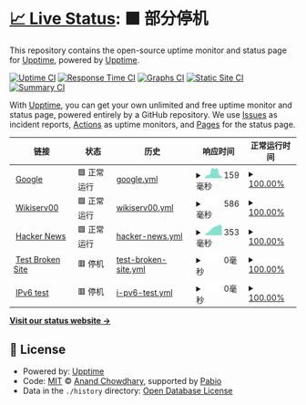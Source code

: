 # [📈 Live Status](https://upptime.github.io/upptime): <!--live status--> **🟧 部分停机**

This repository contains the open-source uptime monitor and status page for [Upptime](https://upptime.js.org), powered by [Upptime](https://github.com/upptime/upptime).

[![Uptime CI](https://github.com/upptime/upptime/workflows/Uptime%20CI/badge.svg)](https://github.com/upptime/upptime/actions?query=workflow%3A%22Uptime+CI%22)
[![Response Time CI](https://github.com/upptime/upptime/workflows/Response%20Time%20CI/badge.svg)](https://github.com/upptime/upptime/actions?query=workflow%3A%22Response+Time+CI%22)
[![Graphs CI](https://github.com/upptime/upptime/workflows/Graphs%20CI/badge.svg)](https://github.com/upptime/upptime/actions?query=workflow%3A%22Graphs+CI%22)
[![Static Site CI](https://github.com/upptime/upptime/workflows/Static%20Site%20CI/badge.svg)](https://github.com/upptime/upptime/actions?query=workflow%3A%22Static+Site+CI%22)
[![Summary CI](https://github.com/upptime/upptime/workflows/Summary%20CI/badge.svg)](https://github.com/upptime/upptime/actions?query=workflow%3A%22Summary+CI%22)

With [Upptime](https://upptime.js.org), you can get your own unlimited and free uptime monitor and status page, powered entirely by a GitHub repository. We use [Issues](https://github.com/upptime/upptime/issues) as incident reports, [Actions](https://github.com/upptime/upptime/actions) as uptime monitors, and [Pages](https://upptime.github.io/upptime) for the status page.

<!--start: status pages-->
<!-- This summary is generated by Upptime (https://github.com/upptime/upptime) -->
<!-- Do not edit this manually, your changes will be overwritten -->
<!-- prettier-ignore -->
| 链接 | 状态 | 历史 | 响应时间 | 正常运行时间 |
| --- | ------ | ------- | ------------- | ------ |
| <img alt="" src="https://icons.duckduckgo.com/ip3/www.google.com.ico" height="13"> [Google](https://www.google.com) | 🟩 正常运行 | [google.yml](https://github.com/thisharp/upptime-demo/commits/HEAD/history/google.yml) | <details><summary><img alt="响应时间图像" src="./graphs/google/response-time-week.png" height="20"> 159毫秒</summary><br><a href="https://upptime.github.io/upptime/history/google"><img alt="响应时间 105" src="https://img.shields.io/endpoint?url=https%3A%2F%2Fraw.githubusercontent.com%2Fthisharp%2Fupptime-demo%2FHEAD%2Fapi%2Fgoogle%2Fresponse-time.json"></a><br><a href="https://upptime.github.io/upptime/history/google"><img alt="24 小时响应时间 88" src="https://img.shields.io/endpoint?url=https%3A%2F%2Fraw.githubusercontent.com%2Fthisharp%2Fupptime-demo%2FHEAD%2Fapi%2Fgoogle%2Fresponse-time-day.json"></a><br><a href="https://upptime.github.io/upptime/history/google"><img alt="7 天正常运行时间 159" src="https://img.shields.io/endpoint?url=https%3A%2F%2Fraw.githubusercontent.com%2Fthisharp%2Fupptime-demo%2FHEAD%2Fapi%2Fgoogle%2Fresponse-time-week.json"></a><br><a href="https://upptime.github.io/upptime/history/google"><img alt="30天的正常运行时间 124" src="https://img.shields.io/endpoint?url=https%3A%2F%2Fraw.githubusercontent.com%2Fthisharp%2Fupptime-demo%2FHEAD%2Fapi%2Fgoogle%2Fresponse-time-month.json"></a><br><a href="https://upptime.github.io/upptime/history/google"><img alt="1年的正常运行时间 105" src="https://img.shields.io/endpoint?url=https%3A%2F%2Fraw.githubusercontent.com%2Fthisharp%2Fupptime-demo%2FHEAD%2Fapi%2Fgoogle%2Fresponse-time-year.json"></a></details> | <details><summary><a href="https://upptime.github.io/upptime/history/google">100.00%</a></summary><a href="https://upptime.github.io/upptime/history/google"><img alt="正常运行时间 100.00%" src="https://img.shields.io/endpoint?url=https%3A%2F%2Fraw.githubusercontent.com%2Fthisharp%2Fupptime-demo%2FHEAD%2Fapi%2Fgoogle%2Fuptime.json"></a><br><a href="https://upptime.github.io/upptime/history/google"><img alt="24 小时正常运行时间 100.00%" src="https://img.shields.io/endpoint?url=https%3A%2F%2Fraw.githubusercontent.com%2Fthisharp%2Fupptime-demo%2FHEAD%2Fapi%2Fgoogle%2Fuptime-day.json"></a><br><a href="https://upptime.github.io/upptime/history/google"><img alt="7 天正常运行时间 100.00%" src="https://img.shields.io/endpoint?url=https%3A%2F%2Fraw.githubusercontent.com%2Fthisharp%2Fupptime-demo%2FHEAD%2Fapi%2Fgoogle%2Fuptime-week.json"></a><br><a href="https://upptime.github.io/upptime/history/google"><img alt="30天的正常运行时间 100.00%" src="https://img.shields.io/endpoint?url=https%3A%2F%2Fraw.githubusercontent.com%2Fthisharp%2Fupptime-demo%2FHEAD%2Fapi%2Fgoogle%2Fuptime-month.json"></a><br><a href="https://upptime.github.io/upptime/history/google"><img alt="1年的正常运行时间 100.00%" src="https://img.shields.io/endpoint?url=https%3A%2F%2Fraw.githubusercontent.com%2Fthisharp%2Fupptime-demo%2FHEAD%2Fapi%2Fgoogle%2Fuptime-year.json"></a></details>
| <img alt="" src="https://icons.duckduckgo.com/ip3/fserver.serv00.net.ico" height="13"> [Wikiserv00](https://fserver.serv00.net) | 🟩 正常运行 | [wikiserv00.yml](https://github.com/thisharp/upptime-demo/commits/HEAD/history/wikiserv00.yml) | <details><summary><img alt="响应时间图像" src="./graphs/wikiserv00/response-time-week.png" height="20"> 586毫秒</summary><br><a href="https://upptime.github.io/upptime/history/wikiserv00"><img alt="响应时间 689" src="https://img.shields.io/endpoint?url=https%3A%2F%2Fraw.githubusercontent.com%2Fthisharp%2Fupptime-demo%2FHEAD%2Fapi%2Fwikiserv00%2Fresponse-time.json"></a><br><a href="https://upptime.github.io/upptime/history/wikiserv00"><img alt="24 小时响应时间 506" src="https://img.shields.io/endpoint?url=https%3A%2F%2Fraw.githubusercontent.com%2Fthisharp%2Fupptime-demo%2FHEAD%2Fapi%2Fwikiserv00%2Fresponse-time-day.json"></a><br><a href="https://upptime.github.io/upptime/history/wikiserv00"><img alt="7 天正常运行时间 586" src="https://img.shields.io/endpoint?url=https%3A%2F%2Fraw.githubusercontent.com%2Fthisharp%2Fupptime-demo%2FHEAD%2Fapi%2Fwikiserv00%2Fresponse-time-week.json"></a><br><a href="https://upptime.github.io/upptime/history/wikiserv00"><img alt="30天的正常运行时间 647" src="https://img.shields.io/endpoint?url=https%3A%2F%2Fraw.githubusercontent.com%2Fthisharp%2Fupptime-demo%2FHEAD%2Fapi%2Fwikiserv00%2Fresponse-time-month.json"></a><br><a href="https://upptime.github.io/upptime/history/wikiserv00"><img alt="1年的正常运行时间 689" src="https://img.shields.io/endpoint?url=https%3A%2F%2Fraw.githubusercontent.com%2Fthisharp%2Fupptime-demo%2FHEAD%2Fapi%2Fwikiserv00%2Fresponse-time-year.json"></a></details> | <details><summary><a href="https://upptime.github.io/upptime/history/wikiserv00">100.00%</a></summary><a href="https://upptime.github.io/upptime/history/wikiserv00"><img alt="正常运行时间 99.97%" src="https://img.shields.io/endpoint?url=https%3A%2F%2Fraw.githubusercontent.com%2Fthisharp%2Fupptime-demo%2FHEAD%2Fapi%2Fwikiserv00%2Fuptime.json"></a><br><a href="https://upptime.github.io/upptime/history/wikiserv00"><img alt="24 小时正常运行时间 100.00%" src="https://img.shields.io/endpoint?url=https%3A%2F%2Fraw.githubusercontent.com%2Fthisharp%2Fupptime-demo%2FHEAD%2Fapi%2Fwikiserv00%2Fuptime-day.json"></a><br><a href="https://upptime.github.io/upptime/history/wikiserv00"><img alt="7 天正常运行时间 100.00%" src="https://img.shields.io/endpoint?url=https%3A%2F%2Fraw.githubusercontent.com%2Fthisharp%2Fupptime-demo%2FHEAD%2Fapi%2Fwikiserv00%2Fuptime-week.json"></a><br><a href="https://upptime.github.io/upptime/history/wikiserv00"><img alt="30天的正常运行时间 100.00%" src="https://img.shields.io/endpoint?url=https%3A%2F%2Fraw.githubusercontent.com%2Fthisharp%2Fupptime-demo%2FHEAD%2Fapi%2Fwikiserv00%2Fuptime-month.json"></a><br><a href="https://upptime.github.io/upptime/history/wikiserv00"><img alt="1年的正常运行时间 99.97%" src="https://img.shields.io/endpoint?url=https%3A%2F%2Fraw.githubusercontent.com%2Fthisharp%2Fupptime-demo%2FHEAD%2Fapi%2Fwikiserv00%2Fuptime-year.json"></a></details>
| <img alt="" src="https://icons.duckduckgo.com/ip3/news.ycombinator.com.ico" height="13"> [Hacker News](https://news.ycombinator.com) | 🟩 正常运行 | [hacker-news.yml](https://github.com/thisharp/upptime-demo/commits/HEAD/history/hacker-news.yml) | <details><summary><img alt="响应时间图像" src="./graphs/hacker-news/response-time-week.png" height="20"> 353毫秒</summary><br><a href="https://upptime.github.io/upptime/history/hacker-news"><img alt="响应时间 320" src="https://img.shields.io/endpoint?url=https%3A%2F%2Fraw.githubusercontent.com%2Fthisharp%2Fupptime-demo%2FHEAD%2Fapi%2Fhacker-news%2Fresponse-time.json"></a><br><a href="https://upptime.github.io/upptime/history/hacker-news"><img alt="24 小时响应时间 430" src="https://img.shields.io/endpoint?url=https%3A%2F%2Fraw.githubusercontent.com%2Fthisharp%2Fupptime-demo%2FHEAD%2Fapi%2Fhacker-news%2Fresponse-time-day.json"></a><br><a href="https://upptime.github.io/upptime/history/hacker-news"><img alt="7 天正常运行时间 353" src="https://img.shields.io/endpoint?url=https%3A%2F%2Fraw.githubusercontent.com%2Fthisharp%2Fupptime-demo%2FHEAD%2Fapi%2Fhacker-news%2Fresponse-time-week.json"></a><br><a href="https://upptime.github.io/upptime/history/hacker-news"><img alt="30天的正常运行时间 337" src="https://img.shields.io/endpoint?url=https%3A%2F%2Fraw.githubusercontent.com%2Fthisharp%2Fupptime-demo%2FHEAD%2Fapi%2Fhacker-news%2Fresponse-time-month.json"></a><br><a href="https://upptime.github.io/upptime/history/hacker-news"><img alt="1年的正常运行时间 320" src="https://img.shields.io/endpoint?url=https%3A%2F%2Fraw.githubusercontent.com%2Fthisharp%2Fupptime-demo%2FHEAD%2Fapi%2Fhacker-news%2Fresponse-time-year.json"></a></details> | <details><summary><a href="https://upptime.github.io/upptime/history/hacker-news">100.00%</a></summary><a href="https://upptime.github.io/upptime/history/hacker-news"><img alt="正常运行时间 100.00%" src="https://img.shields.io/endpoint?url=https%3A%2F%2Fraw.githubusercontent.com%2Fthisharp%2Fupptime-demo%2FHEAD%2Fapi%2Fhacker-news%2Fuptime.json"></a><br><a href="https://upptime.github.io/upptime/history/hacker-news"><img alt="24 小时正常运行时间 100.00%" src="https://img.shields.io/endpoint?url=https%3A%2F%2Fraw.githubusercontent.com%2Fthisharp%2Fupptime-demo%2FHEAD%2Fapi%2Fhacker-news%2Fuptime-day.json"></a><br><a href="https://upptime.github.io/upptime/history/hacker-news"><img alt="7 天正常运行时间 100.00%" src="https://img.shields.io/endpoint?url=https%3A%2F%2Fraw.githubusercontent.com%2Fthisharp%2Fupptime-demo%2FHEAD%2Fapi%2Fhacker-news%2Fuptime-week.json"></a><br><a href="https://upptime.github.io/upptime/history/hacker-news"><img alt="30天的正常运行时间 100.00%" src="https://img.shields.io/endpoint?url=https%3A%2F%2Fraw.githubusercontent.com%2Fthisharp%2Fupptime-demo%2FHEAD%2Fapi%2Fhacker-news%2Fuptime-month.json"></a><br><a href="https://upptime.github.io/upptime/history/hacker-news"><img alt="1年的正常运行时间 100.00%" src="https://img.shields.io/endpoint?url=https%3A%2F%2Fraw.githubusercontent.com%2Fthisharp%2Fupptime-demo%2FHEAD%2Fapi%2Fhacker-news%2Fuptime-year.json"></a></details>
| <img alt="" src="https://icons.duckduckgo.com/ip3/thissitedoesnotexist.koj.co.ico" height="13"> [Test Broken Site](https://thissitedoesnotexist.koj.co) | 🟥 停机 | [test-broken-site.yml](https://github.com/thisharp/upptime-demo/commits/HEAD/history/test-broken-site.yml) | <details><summary><img alt="响应时间图像" src="./graphs/test-broken-site/response-time-week.png" height="20"> 0毫秒</summary><br><a href="https://upptime.github.io/upptime/history/test-broken-site"><img alt="响应时间 0" src="https://img.shields.io/endpoint?url=https%3A%2F%2Fraw.githubusercontent.com%2Fthisharp%2Fupptime-demo%2FHEAD%2Fapi%2Ftest-broken-site%2Fresponse-time.json"></a><br><a href="https://upptime.github.io/upptime/history/test-broken-site"><img alt="24 小时响应时间 0" src="https://img.shields.io/endpoint?url=https%3A%2F%2Fraw.githubusercontent.com%2Fthisharp%2Fupptime-demo%2FHEAD%2Fapi%2Ftest-broken-site%2Fresponse-time-day.json"></a><br><a href="https://upptime.github.io/upptime/history/test-broken-site"><img alt="7 天正常运行时间 0" src="https://img.shields.io/endpoint?url=https%3A%2F%2Fraw.githubusercontent.com%2Fthisharp%2Fupptime-demo%2FHEAD%2Fapi%2Ftest-broken-site%2Fresponse-time-week.json"></a><br><a href="https://upptime.github.io/upptime/history/test-broken-site"><img alt="30天的正常运行时间 0" src="https://img.shields.io/endpoint?url=https%3A%2F%2Fraw.githubusercontent.com%2Fthisharp%2Fupptime-demo%2FHEAD%2Fapi%2Ftest-broken-site%2Fresponse-time-month.json"></a><br><a href="https://upptime.github.io/upptime/history/test-broken-site"><img alt="1年的正常运行时间 0" src="https://img.shields.io/endpoint?url=https%3A%2F%2Fraw.githubusercontent.com%2Fthisharp%2Fupptime-demo%2FHEAD%2Fapi%2Ftest-broken-site%2Fresponse-time-year.json"></a></details> | <details><summary><a href="https://upptime.github.io/upptime/history/test-broken-site">100.00%</a></summary><a href="https://upptime.github.io/upptime/history/test-broken-site"><img alt="正常运行时间 100.00%" src="https://img.shields.io/endpoint?url=https%3A%2F%2Fraw.githubusercontent.com%2Fthisharp%2Fupptime-demo%2FHEAD%2Fapi%2Ftest-broken-site%2Fuptime.json"></a><br><a href="https://upptime.github.io/upptime/history/test-broken-site"><img alt="24 小时正常运行时间 100.00%" src="https://img.shields.io/endpoint?url=https%3A%2F%2Fraw.githubusercontent.com%2Fthisharp%2Fupptime-demo%2FHEAD%2Fapi%2Ftest-broken-site%2Fuptime-day.json"></a><br><a href="https://upptime.github.io/upptime/history/test-broken-site"><img alt="7 天正常运行时间 100.00%" src="https://img.shields.io/endpoint?url=https%3A%2F%2Fraw.githubusercontent.com%2Fthisharp%2Fupptime-demo%2FHEAD%2Fapi%2Ftest-broken-site%2Fuptime-week.json"></a><br><a href="https://upptime.github.io/upptime/history/test-broken-site"><img alt="30天的正常运行时间 100.00%" src="https://img.shields.io/endpoint?url=https%3A%2F%2Fraw.githubusercontent.com%2Fthisharp%2Fupptime-demo%2FHEAD%2Fapi%2Ftest-broken-site%2Fuptime-month.json"></a><br><a href="https://upptime.github.io/upptime/history/test-broken-site"><img alt="1年的正常运行时间 100.00%" src="https://img.shields.io/endpoint?url=https%3A%2F%2Fraw.githubusercontent.com%2Fthisharp%2Fupptime-demo%2FHEAD%2Fapi%2Ftest-broken-site%2Fuptime-year.json"></a></details>
| <img alt="" src="https://icons.duckduckgo.com/ip3/null.ico" height="13"> [IPv6 test](forwardemail.net) | 🟥 停机 | [i-pv6-test.yml](https://github.com/thisharp/upptime-demo/commits/HEAD/history/i-pv6-test.yml) | <details><summary><img alt="响应时间图像" src="./graphs/i-pv6-test/response-time-week.png" height="20"> 0毫秒</summary><br><a href="https://upptime.github.io/upptime/history/i-pv6-test"><img alt="响应时间 0" src="https://img.shields.io/endpoint?url=https%3A%2F%2Fraw.githubusercontent.com%2Fthisharp%2Fupptime-demo%2FHEAD%2Fapi%2Fi-pv6-test%2Fresponse-time.json"></a><br><a href="https://upptime.github.io/upptime/history/i-pv6-test"><img alt="24 小时响应时间 0" src="https://img.shields.io/endpoint?url=https%3A%2F%2Fraw.githubusercontent.com%2Fthisharp%2Fupptime-demo%2FHEAD%2Fapi%2Fi-pv6-test%2Fresponse-time-day.json"></a><br><a href="https://upptime.github.io/upptime/history/i-pv6-test"><img alt="7 天正常运行时间 0" src="https://img.shields.io/endpoint?url=https%3A%2F%2Fraw.githubusercontent.com%2Fthisharp%2Fupptime-demo%2FHEAD%2Fapi%2Fi-pv6-test%2Fresponse-time-week.json"></a><br><a href="https://upptime.github.io/upptime/history/i-pv6-test"><img alt="30天的正常运行时间 0" src="https://img.shields.io/endpoint?url=https%3A%2F%2Fraw.githubusercontent.com%2Fthisharp%2Fupptime-demo%2FHEAD%2Fapi%2Fi-pv6-test%2Fresponse-time-month.json"></a><br><a href="https://upptime.github.io/upptime/history/i-pv6-test"><img alt="1年的正常运行时间 0" src="https://img.shields.io/endpoint?url=https%3A%2F%2Fraw.githubusercontent.com%2Fthisharp%2Fupptime-demo%2FHEAD%2Fapi%2Fi-pv6-test%2Fresponse-time-year.json"></a></details> | <details><summary><a href="https://upptime.github.io/upptime/history/i-pv6-test">100.00%</a></summary><a href="https://upptime.github.io/upptime/history/i-pv6-test"><img alt="正常运行时间 100.00%" src="https://img.shields.io/endpoint?url=https%3A%2F%2Fraw.githubusercontent.com%2Fthisharp%2Fupptime-demo%2FHEAD%2Fapi%2Fi-pv6-test%2Fuptime.json"></a><br><a href="https://upptime.github.io/upptime/history/i-pv6-test"><img alt="24 小时正常运行时间 100.00%" src="https://img.shields.io/endpoint?url=https%3A%2F%2Fraw.githubusercontent.com%2Fthisharp%2Fupptime-demo%2FHEAD%2Fapi%2Fi-pv6-test%2Fuptime-day.json"></a><br><a href="https://upptime.github.io/upptime/history/i-pv6-test"><img alt="7 天正常运行时间 100.00%" src="https://img.shields.io/endpoint?url=https%3A%2F%2Fraw.githubusercontent.com%2Fthisharp%2Fupptime-demo%2FHEAD%2Fapi%2Fi-pv6-test%2Fuptime-week.json"></a><br><a href="https://upptime.github.io/upptime/history/i-pv6-test"><img alt="30天的正常运行时间 100.00%" src="https://img.shields.io/endpoint?url=https%3A%2F%2Fraw.githubusercontent.com%2Fthisharp%2Fupptime-demo%2FHEAD%2Fapi%2Fi-pv6-test%2Fuptime-month.json"></a><br><a href="https://upptime.github.io/upptime/history/i-pv6-test"><img alt="1年的正常运行时间 100.00%" src="https://img.shields.io/endpoint?url=https%3A%2F%2Fraw.githubusercontent.com%2Fthisharp%2Fupptime-demo%2FHEAD%2Fapi%2Fi-pv6-test%2Fuptime-year.json"></a></details>

<!--end: status pages-->

[**Visit our status website →**](https://upptime.github.io/upptime)

## 📄 License

- Powered by: [Upptime](https://github.com/upptime/upptime)
- Code: [MIT](./LICENSE) © [Anand Chowdhary](https://anandchowdhary.com), supported by [Pabio](https://pabio.com)
- Data in the `./history` directory: [Open Database License](https://opendatacommons.org/licenses/odbl/1-0/)

